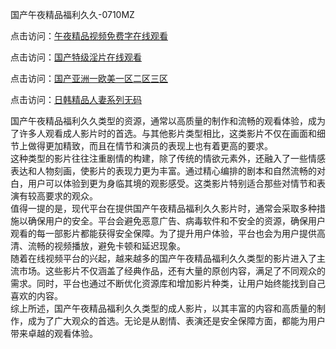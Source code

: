 国产午夜精品福利久久-0710MZ

点击访问：<a href="https://heiliaooxqkkct.pages.dev">午夜精品视频免费字在线观看</a>

点击访问：<a href="https://heiliaozj3tjd.pages.dev">国产特级淫片在线观看</a>

点击访问：<a href="https://heiliaowzu4ur.pages.dev">国产亚洲一欧美一区二区三区</a>

点击访问：<a href="https://heiliaowt0d7p.pages.dev">日韩精品人妻系列无码</a>

国产午夜精品福利久久类型的资源，通常以高质量的制作和流畅的观看体验，成为了许多人观看成人影片时的首选。与其他影片类型相比，这类影片不仅在画面和细节上做得更加精致，而且在情节和演员的表现上也有着更高的要求。  
这种类型的影片往往注重剧情的构建，除了传统的情欲元素外，还融入了一些情感表达和人物刻画，使影片的表现力更为丰富。通过精心编排的剧本和自然流畅的对白，用户可以体验到更为身临其境的观影感受。这类影片特别适合那些对情节和表演有较高要求的观众。  
值得一提的是，现代平台在提供国产午夜精品福利久久影片时，通常会采取多种措施以确保用户的安全。平台会避免恶意广告、病毒软件和不安全的资源，确保用户观看的每一部影片都能获得安全保障。为了提升用户体验，平台也会为用户提供高清、流畅的视频播放，避免卡顿和延迟现象。  
随着在线视频平台的兴起，越来越多的国产午夜精品福利久久类型的影片进入了主流市场。这些影片不仅涵盖了经典作品，还有大量的原创内容，满足了不同观众的需求。同时，平台也通过不断优化资源库和增加影片种类，让用户始终能找到自己喜欢的内容。  
综上所述，国产午夜精品福利久久类型的成人影片，以其丰富的内容和高质量的制作，成为了广大观众的首选。无论是从剧情、表演还是安全保障方面，都能为用户带来卓越的观看体验。

<span style="display:none;">[Canonical link]( https://github.com/aiy456547/ribenn65412)</span>
